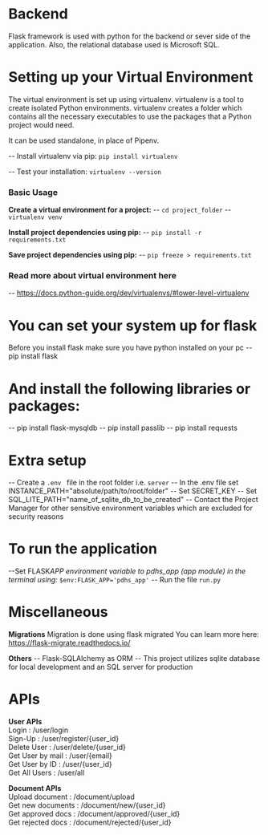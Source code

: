 # Backend

Flask framework is used with python for the backend or sever side of the application.
Also, the relational database used is Microsoft SQL.

# Setting up your Virtual Environment

The virtual environment is set up using virtualenv. virtualenv is a tool to create isolated Python environments. virtualenv creates a folder which contains all the necessary executables to use the packages that a Python project would need.

It can be used standalone, in place of Pipenv.

-- Install virtualenv via pip: `pip install virtualenv`

-- Test your installation: `virtualenv --version`

### Basic Usage

**Create a virtual environment for a project:**
-- `cd project_folder`
-- `virtualenv venv`

**Install project dependencies using pip:**
-- `pip install -r requirements.txt`

**Save project dependencies using pip:**
-- `pip freeze > requirements.txt`

### Read more about virtual environment here

-- https://docs.python-guide.org/dev/virtualenvs/#lower-level-virtualenv

# You can set your system up for flask

Before you install flask make sure you have python installed on your pc
-- pip install flask

# And install the following libraries or packages:

-- pip install flask-mysqldb
-- pip install passlib
-- pip install requests

# Extra setup

-- Create a `.env ` file in the root folder i.e. `server`
-- In the .env file set INSTANCE_PATH="absolute/path/to/root/folder"
-- Set SECRET_KEY
-- Set SQL_LITE_PATH="name_of_sqlite_db_to_be_created"
-- Contact the Project Manager for other sensitive environment variables which are excluded for security reasons

# To run the application

--Set FLASK*APP environment variable to pdhs_app (app module) in the terminal using:*
`$env:FLASK_APP='pdhs_app'`
-- Run the file `run.py`

# Miscellaneous

**Migrations**
Migration is done using flask migrated
You can learn more here: https://flask-migrate.readthedocs.io/

**Others**
-- Flask-SQLAlchemy as ORM
-- This project utilizes sqlite database for local development and an SQL server for production

# APIs
**User APIs**\
Login : /user/login\
Sign-Up : /user/register/{user_id}\
Delete User : /user/delete/{user_id}\
Get User by mail    : /user/{email}\
Get User by ID  : /user/{user_id}\
Get All Users : /user/all

**Document APIs**\
Upload document : /document/upload\
Get new documents : /document/new/{user_id}\
Get approved docs : /document/approved/{user_id}\
Get rejected docs : /document/rejected/{user_id}